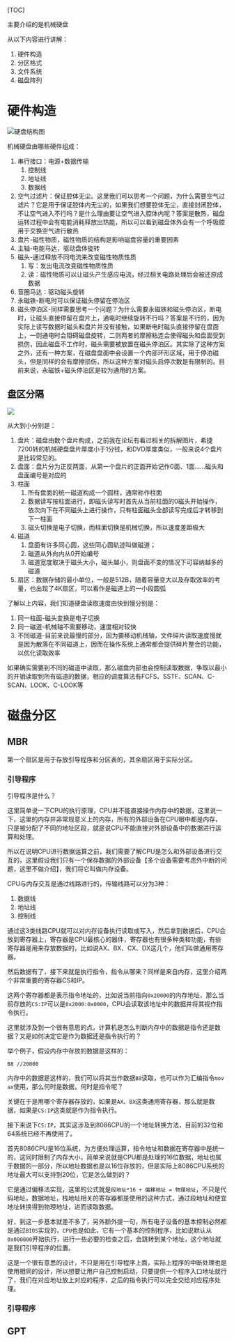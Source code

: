 [TOC]

主要介绍的是机械硬盘

从以下内容进行讲解：
1. 硬件构造
2. 分区格式
3. 文件系统
4. 磁盘阵列

# 硬件构造
![硬盘结构图](http://c.biancheng.net/uploads/allimg/181012/2-1Q012154JE59.jpg)

机械硬盘由哪些硬件组成：
1. 串行接口：电源+数据传输
   1. 控制线
   2. 地址线
   3. 数据线
2. 空气过滤片：保证腔体无尘。这里我们可以思考一个问题，为什么需要空气过滤片？它是用于保证腔体内无尘的，如果我们想要腔体无尘，直接封闭腔体，不让空气进入不行吗？是什么理由要让空气进入腔体内呢？答案是散热，磁盘运转过程中会有电能消耗释放出热能，所以可以看到磁盘体外会有一个呼吸腔用于交换空气进行散热
3. 盘片-磁性物质，磁性物质的结构是影响磁盘容量的重要因素
4. 主轴-电能马达，驱动盘体旋转
5. 磁头-通过释放不同电流来改变磁性物质性质 
   1. 写：发出电流改变磁性物质性质
   2. 读：磁性物质可以让磁头产生感应电流，经过相关电路处理后会被还原成数据
6. 音圈马达：驱动磁头旋转
7. 永磁铁-断电时可以保证磁头停留在停泊区
8. 磁头停泊区-同样需要思考一个问题？为什么需要永磁铁和磁头停泊区，断电时，让磁头直接停留在盘片上，通电时继续旋转不行吗？答案是不行的，因为实际上读写数据时磁头和盘片并没有接触，如果断电时磁头直接停留在盘面上，一则通电时会阻碍磁盘旋转，二则两者的摩擦粘连会使得磁头和盘面受到损伤，因此磁盘不工作时，磁头需要被放置在磁头停泊区。其实除了这种方案之外，还有一种方案，在磁盘盘面中会设置一个内部环形区域，用于停泊磁头，但是同样的会有摩擦损伤，所以这种方案对磁头启停次数是有限制的。目前来说，永磁铁+磁头停泊区是较为通用的方案。

## 盘区分隔

![](https://pic1.zhimg.com/80/v2-dc762f4e4037b261d0134171213c94a0_720w.jpg)

从大到小分别是：
1. 盘片：磁盘由数个盘片构成，之前我在论坛有看过相关的拆解图片，希捷7200转的机械硬盘盘片厚度小于1分钱，和DVD厚度类似，一般来说4个盘片是比较常见的。
2. 盘面：盘片分为正反两面，从第一个盘片的正面开始记作0面、1面……磁头和盘面编号是对应的
3. 柱面
   1. 所有盘面的统一磁道构成一个圆柱，通常称作柱面
   2. 数据读写按柱面进行，即磁头读写时首先从当前柱面的0磁头开始操作，依次向下在不同磁头上进行操作，只有柱面磁头全部读写完成后才转移到下一柱面
   3. 磁头切换是电子切换，而柱面切换是机械切换，所以速度差距极大
4. 磁道
   1. 盘面有许多同心圆，这些同心圆轨迹叫做磁道；
   2. 磁道从外向内从0开始编号
   3. 磁道宽度取决于磁头大小，磁头越小，则盘面不变的情况下可容纳越多的磁道
5. 扇区：数据存储的最小单位，一般是512B，随着容量变大以及存取效率的考量，也出现了4K扇区，可以看作是磁道上的一小段圆弧

了解以上内容，我们知道硬盘读取速度由快到慢分别是： 
1. 同一柱面-磁头变换是电子切换
2. 同一磁道-机械轴不需要移动，速度相对较快
3. 不同磁道-目前来说最慢的部分，因为要移动机械轴，文件碎片读取速度慢就是因为散落在不同磁道上，因而在操作系统上通常都会提供碎片整合的功能，以优化读取效率

如果确实需要到不同的磁道中读取，那么磁盘内部也会控制读取数据，争取以最小的开销读取到所有磁道的数据，相应的调度算法有FCFS、SSTF、SCAN、C-SCAN、LOOK、C-LOOK等

# 磁盘分区
## MBR
第一个扇区是用于存放引导程序和分区表的，其余扇区用于实际分区。

### 引导程序
引导程序是什么？

这里简单说一下CPU的执行原理，CPU并不能直接操作内存中的数据，这里说一下，这里的内存并非常规意义上的内存，所有的外部设备在CPU眼中都是内存，只是被分配了不同的地址区段，就是说CPU不能直接对外部设备中的数据进行运算和处理。

所以在说明CPU进行数据运算之前，我们需要了解CPU是怎么和外部设备进行交互的，这里假设我们只有一个保存数据的外部设备【多个设备需要考虑外中断的问题，这里不做介绍】，我们将它叫做内存设备。

CPU与内存交互是通过线路进行的，传输线路可以分为3种：
1. 数据线
2. 地址线
3. 控制线

通过这3类线路CPU就可以对内存设备执行读取或写入，然后拿到数据后，CPU会放到寄存器上，寄存器是CPU最核心的器件，寄存器也有很多种类和功能，有些寄存器是用来存放数据的，比如说AX、BX、CX、DX这几个，他们叫做通用寄存器。

然后数据有了，接下来就是执行指令，指令从哪来？同样是来自内存，这里介绍两个非常重要的寄存器CS和IP。

这两个寄存器都是表示指令地址的，比如说当前指向`0x20000`的内存地址，那么当前存放的`CS:IP`可以是`0x2000:0x0000`，CPU会读取该地址中的数据并将其视作指令执行。

这里就涉及到一个很有意思的点，计算机是怎么判断内存中的数据是指令还是数据？又是如何决定它是作为数据还是指令执行的？

举个例子，假设内存中存放的数据是这样的：
```
B8 //20000
```
内存中的数据是这样的，我们可以将其当作数据`B8`读取，也可以作为汇编指令`mov ax`使用，那么何时是数据，何时是指令呢？

关键在于是用哪个寄存器存放的，如果是`AX`、`BX`这类通用寄存器，那么就是数据，如果是`CS:IP`这类就是作为指令执行。

接下来说下`CS:IP`，其实这涉及到8086CPU的一个地址转换方法，目前的32位和64系统已经不再使用了。

首先8086CPU是16位系统，为方便处理运算，指令地址和数据在寄存器中是统一的，这同时限制了内存大小，简单来说就是CPU都是处理的16位数据，地址也属于数据的一部分，所以地址数据也是以16位存放的，但是实际上8086CPU系统的地址最大可以支持到20位，它是怎么做到的？

它是通过偏移法实现，这里的公式就是`段地址*16 + 偏移地址 = 物理地址`，不只是代码地址，数据地址，栈地址相关的寄存器都是使用的这种方式，通过段地址和便宜地址转换得到物理地址，进而读取数据。

好，到这一步基本就差不多了，另外额外提一句，所有电子设备的基本控制必然都是通过`BIOS`实现的，`CPU`也是如此，它有一个基本的控制程序，比如说默认从`0x000000`开始执行，进行一些必要的检查之后，会跳转到某个地址，这个地址就是我们引导程序的位置。

这是一个很有意思的设计，不只是用在引导程序上面，实际上程序的中断处理也是使用相同的设计，所以想要让用户自己控制启动，只要提供一个程序入口地址就行了，我们在对应地址放上对应的程序，之后的指令执行可以完全交给对应程序处理。

### 引导程序

## GPT